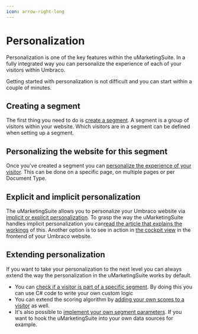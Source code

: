 ```yaml
---
icon: arrow-right-long
---
```


# Personalization

Personalization is one of the key features within the uMarketingSuite. In a fully integrated way you can personalize the experience of each of your visitors within Umbraco.

Getting started with personalization is not difficult and you can start within a couple of minutes.

## Creating a segment

The first thing you need to do is [create a segment](../../../../personalization/creating-a-segment/). A segment is a group of visitors within your website. Which visitors are in a segment can be defined when setting up a segment.

## Personalizing the website for this segment

Once you've created a segment you can [personalize the experience of your visitor](../../../../personalization/setting-up-personalization/). This can be done on a specific page, on multiple pages or per Document Type.

## Explicit and implicit personalization

The uMarketingSuite allows you to personalize your Umbraco website via [implicit or explicit personalization](../../../../personalization/implicit-explicit-personalization/). To grasp the way the uMarketingSuite handles implicit personalization you can[read the article that explains the workings](../../../../personalization/implicit-personalization-scoring-explained/) of this. Another option is to see in action in [the cockpit view](../../../../personalization/cockpit-insights/) in the frontend of your Umbraco website.

## Extending personalization

If you want to take your personalization to the next level you can always extend the way the personalization in the uMarketingSuite works by default.

* You can [check if a visitor is part of a specific segment](../../../../personalization/extending-personalization/segment-information/). By doing this you can use C# code to write your own custom logic
* You can extend the scoring algorithm by [adding your own scores to a visitor](../../../../personalization/extending-personalization/custom-scoring/) as well.
* It's also possible to [implement your own segment parameters](../../../../personalization/extending-personalization/implement-your-own-segment-parameters/). If you want to hook the uMarketingSuite into your own data sources for example.
